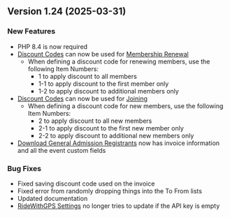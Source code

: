  ## Version 1.24 (2025-03-31)

 ### New Features
 - PHP 8.4 is now required
 - [Discount Codes](/Store/DiscountCodes/list) can now be used for [Membership Renewal](/Membership/renew)
   - When defining a discount code for renewing members, use the following Item Numbers:
     - 1 to apply discount to all members
     - 1-1 to apply discount to the first member only
     - 1-2 to apply discount to additional members only
 - [Discount Codes](/Store/DiscountCodes/list) can now be used for [Joining](/Join)
   - When defining a discount code for new members, use the following Item Numbers:
     - 2 to apply discount to all new members
     - 2-1 to apply discount to the first new member only
     - 2-2 to apply discount to additional new members only
 - [Download General Admission Registrants](/GA/download) now has invoice information and all the event custom fields

 ### Bug Fixes
 - Fixed saving discount code used on the invoice
 - Fixed error from randomly dropping things into the To From lists
 - Updated documentation
 - [RideWithGPS Settings](/RWGPS/settings) no longer tries to update if the API key is empty
